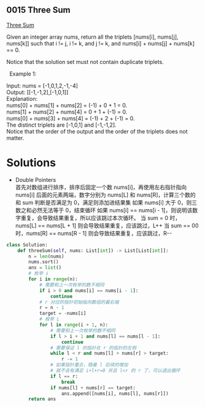 ## 0015 Three Sum  
[Three Sum](https://leetcode.cn/problems/3sum/)  

Given an integer array nums, return all the triplets [nums[i], nums[j], nums[k]] such that i != j, i != k, and j != k, and nums[i] + nums[j] + nums[k] == 0.

Notice that the solution set must not contain duplicate triplets.

 
Example 1:

Input: nums = [-1,0,1,2,-1,-4]  
Output: [[-1,-1,2],[-1,0,1]]  
Explanation:   
nums[0] + nums[1] + nums[2] = (-1) + 0 + 1 = 0.  
nums[1] + nums[2] + nums[4] = 0 + 1 + (-1) = 0.  
nums[0] + nums[3] + nums[4] = (-1) + 2 + (-1) = 0.  
The distinct triplets are [-1,0,1] and [-1,-1,2].  
Notice that the order of the output and the order of the triplets does not matter.


# Solutions  
- Double Pointers  
首先对数组进行排序，排序后固定一个数 nums[i]，再使用左右指针指向 nums[i] 后面的元素两端，数字分别为 nums[L] 和 nums[R]，计算三个数的和 sum 判断是否满足为 0，满足则添加进结果集
如果 nums[i] 大于 0，则三数之和必然无法等于 0，结束循环
如果 nums[i] == nums[i - 1]，则说明该数字重复，会导致结果重复，所以应该跳过本次循环。
当 sum = 0 时，nums[L] == nums[L + 1] 则会导致结果重复，应该跳过，L++
当 sum == 00 时，nums[R] == nums[R - 1] 则会导致结果重复，应该跳过，R--  

```python
class Solution:
    def threeSum(self, nums: List[int]) -> List[List[int]]:
        n = len(nums)
        nums.sort()
        ans = list()
        # 枚举 i
        for i in range(n):
            # 需要和上一次枚举的数不相同
            if i > 0 and nums[i] == nums[i - 1]:
                continue
            # r 对应的指针初始指向数组的最右端
            r = n - 1
            target = -nums[i]
            # 枚举 L
            for l in range(i + 1, n):
                # 需要和上一次枚举的数不相同
                if l > i + 1 and nums[l] == nums[l - 1]:
                    continue
                # 需要保证 l 的指针在 r 的指针的左侧
                while l < r and nums[l] + nums[r] > target:
                    r -= 1
                # 如果指针重合，随着 l 后续的增加
                # 就不会有满足 i+l+r=0 并且 l<r 的 r 了，可以退出循环
                if l == r:
                    break
                if nums[l] + nums[r] == target:
                    ans.append([nums[i], nums[l], nums[r]])
        return ans
```
